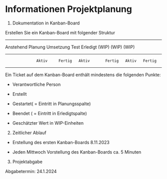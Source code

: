 # Informationen Projektplanung

1.  Dokumentation in Kanban-Board

Erstellen Sie ein Kanban-Board mit folgender Struktur

  -----------------------------------------------------------------------------------
  Anstehend       Planung            Umsetzung            Test             Erledigt
                  (WIP)              (WIP)                (WIP)            
  --------------- --------- -------- ----------- -------- ------- -------- ----------
                  Aktiv     Fertig   Aktiv       Fertig   Aktiv   Fertig   

  -----------------------------------------------------------------------------------

Ein Ticket auf dem Kanban-Board enthält mindestens die folgenden Punkte:

-   Verantwortliche Person

-   Erstellt

-   Gestartet( = Eintritt in Planungsspalte)

-   Beendet ( = Eintritt in Erledigtspalte)

-   Geschätzter Wert in WIP-Einheiten

2.  Zeitlicher Ablauf

-   Erstellung des ersten Kanban-Boards 8.11.2023

-   Jeden Mittwoch Vorstellung des Kanban-Boards ca. 5 Minuten

3.  Projektabgabe

Abgabetermin: 24.1.2024

